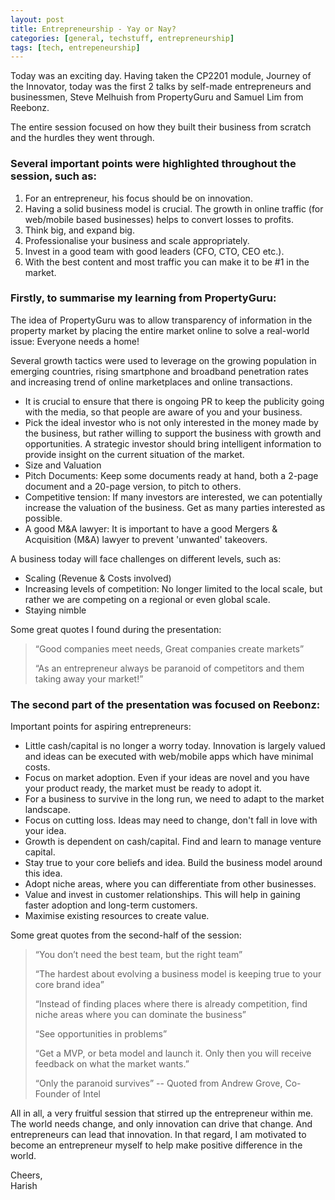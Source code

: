 ```yaml
---
layout: post
title: Entrepreneurship - Yay or Nay?
categories: [general, techstuff, entrepreneurship]
tags: [tech, entrepeneurship]
---
```


Today was an exciting day. Having taken the CP2201 module, Journey of the Innovator, today was the first 2 talks by self-made entrepreneurs and businessmen, Steve Melhuish from PropertyGuru and Samuel Lim from Reebonz.

The entire session focused on how they built their business from scratch and the hurdles they went through.

### Several important points were highlighted throughout the session, such as:

1. For an entrepreneur, his focus should be on innovation.
2. Having a solid business model is crucial. The growth in online traffic (for web/mobile based businesses) helps to convert losses to profits.
3. Think big, and expand big.
4. Professionalise your business and scale appropriately.
5. Invest in a good team with good leaders (CFO, CTO, CEO etc.).
6. With the best content and most traffic you can make it to be #1 in the market. 

### Firstly, to summarise my learning from PropertyGuru:
The idea of PropertyGuru was to allow transparency of information in the property market by placing the entire market online to solve a real-world issue: Everyone needs a home!

Several growth tactics were used to leverage on the growing population in emerging countries, rising smartphone and broadband penetration rates and increasing trend of online marketplaces and online transactions.

- It is crucial to ensure that there is ongoing PR to keep the publicity going with the media, so that people are aware of you and your business.
- Pick the ideal investor who is not only interested in the money made by the business, but rather willing to support the business with growth and opportunities. A strategic investor should bring intelligent information to provide insight on the current situation of the market.
- Size and Valuation
- Pitch Documents: Keep some documents ready at hand, both a 2-page document and a 20-page version, to pitch to others.
- Competitive tension: If many investors are interested, we can potentially increase the valuation of the business. Get as many parties interested as possible.
- A good M&A lawyer: It is important to have a good Mergers & Acquisition (M&A) lawyer to prevent 'unwanted' takeovers.

A business today will face challenges on different levels, such as:
- Scaling (Revenue & Costs involved)
- Increasing levels of competition: No longer limited to the local scale, but rather we are competing on a regional or even global scale.
- Staying nimble

Some great quotes I found during the presentation:

> “Good companies meet needs, Great companies create markets”
>
> “As an entrepreneur always be paranoid of competitors and them taking away your market!”

### The second part of the presentation was focused on Reebonz:

Important points for aspiring entrepreneurs:

- Little cash/capital is no longer a worry today. Innovation is largely valued and ideas can be executed with web/mobile apps which have minimal costs.
- Focus on market adoption. Even if your ideas are novel and you have your product ready, the market must be ready to adopt it.
- For a business to survive in the long run, we need to adapt to the market landscape.
- Focus on cutting loss. Ideas may need to change, don't fall in love with your idea.
- Growth is dependent on cash/capital. Find and learn to manage venture capital.
- Stay true to your core beliefs and idea. Build the business model around this idea.
- Adopt niche areas, where you can differentiate from other businesses.
- Value and invest in customer relationships. This will help in gaining faster adoption and long-term customers.
- Maximise existing resources to create value.

Some great quotes from the second-half of the session:

> “You don’t need the best team, but the right team”
>
> “The hardest about evolving a business model is keeping true to your core brand idea”
>
> “Instead of finding places where there is already competition, find niche areas where you can dominate the business”
>
> “See opportunities in problems”
>
> “Get a MVP, or beta model and launch it. Only then you will receive feedback on what the market wants.”
>
> “Only the paranoid survives” -- Quoted from Andrew Grove, Co-Founder of Intel

All in all, a very fruitful session that stirred up the entrepreneur within me. The world needs change, and only innovation can drive that change. And entrepreneurs can lead that innovation. In that regard, I am motivated to become an entrepreneur myself to help make positive difference in the world.

Cheers, <br>
Harish
